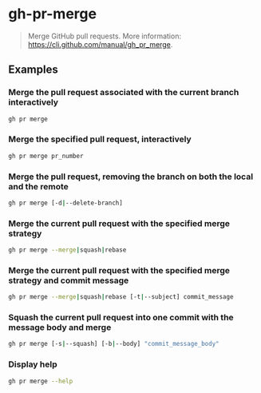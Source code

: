# gh-pr-merge

> Merge GitHub pull requests. More information: <https://cli.github.com/manual/gh_pr_merge>.

## Examples

### Merge the pull request associated with the current branch interactively

```bash
gh pr merge
```

### Merge the specified pull request, interactively

```bash
gh pr merge pr_number
```

### Merge the pull request, removing the branch on both the local and the remote

```bash
gh pr merge [-d|--delete-branch]
```

### Merge the current pull request with the specified merge strategy

```bash
gh pr merge --merge|squash|rebase
```

### Merge the current pull request with the specified merge strategy and commit message

```bash
gh pr merge --merge|squash|rebase [-t|--subject] commit_message
```

### Squash the current pull request into one commit with the message body and merge

```bash
gh pr merge [-s|--squash] [-b|--body] "commit_message_body"
```

### Display help

```bash
gh pr merge --help
```
